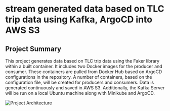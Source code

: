 # stream generated data based on TLC trip data using Kafka, ArgoCD into AWS S3

## Project Summary

This project generates data based on TLC trip data using the Faker library within a built container. It includes two Docker images for the producer and consumer. These containers are pulled from Docker Hub based on ArgoCD configurations in the repository. A number of containers, based on the configuration file, will be created for producers and consumers. Data is generated continuously and saved in AWS S3. Additionally, the Kafka Server will be run on a local Ubuntu machine along with Minikube and ArgoCD.


![Project Architecture](path/to/your/image.png)